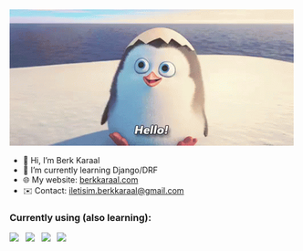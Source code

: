 <img src="penguin-hello.gif" >

- :wave: Hi, I’m Berk Karaal
- 🌱 I’m currently learning Django/DRF
- 🌐 My website: [berkkaraal.com](https://berkkaraal.com)
- ✉️ Contact: <iletisim.berkkaraal@gmail.com>

### Currently using (also learning):
<img src="https://img.shields.io/badge/Python-FFD43B?style=for-the-badge&logo=python&logoColor=blue"/>&nbsp;&nbsp;
<img src="https://img.shields.io/badge/Django-092E20?style=for-the-badge&logo=django&logoColor=green"/>&nbsp;&nbsp;
<img src="https://img.shields.io/badge/django%20rest-ff1709?style=for-the-badge&logo=django&logoColor=white"/>&nbsp;&nbsp;
<img src="https://img.shields.io/badge/Postman-FF6C37?style=for-the-badge&logo=Postman&logoColor=white"/>&nbsp;&nbsp;
